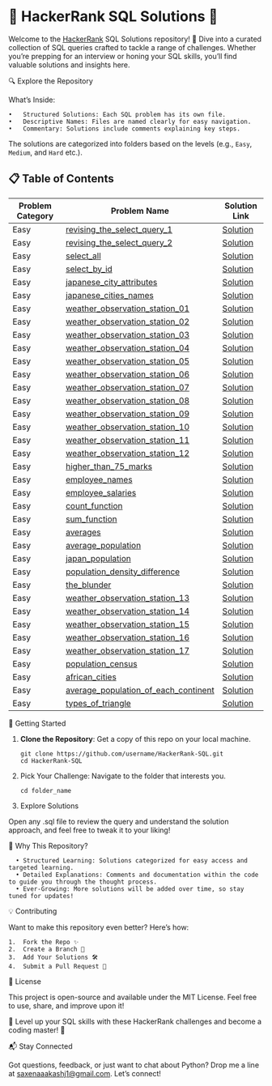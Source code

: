 # 🌟 HackerRank SQL Solutions 🌟

Welcome to the [HackerRank](https://www.hackerrank.com/) SQL Solutions repository! 🚀 Dive into a curated collection of SQL queries crafted to tackle a range of challenges. Whether you’re prepping for an interview or honing your SQL skills, you’ll find valuable solutions and insights here.

🔍 Explore the Repository

What’s Inside:

    •	Structured Solutions: Each SQL problem has its own file.
    •	Descriptive Names: Files are named clearly for easy navigation.
    •	Commentary: Solutions include comments explaining key steps.

The solutions are categorized into folders based on the levels (e.g., `Easy`, `Medium`, and `Hard` etc.).

## 📋 Table of Contents

| Problem Category | Problem Name                                                                                                               | Solution Link                                                                                                          |
| ---------------- | -------------------------------------------------------------------------------------------------------------------------- | ---------------------------------------------------------------------------------------------------------------------- |
| Easy             | [revising_the_select_query_1](https://www.hackerrank.com/challenges/revising-the-select-query/problem)                     | [Solution](https://github.com/saxenaaakashj1/HackerRank-SQL/blob/master/revising_the_select_query_1.sql)               |
| Easy             | [revising_the_select_query_2](https://www.hackerrank.com/challenges/revising-the-select-query-2/problem)                   | [Solution](https://github.com/saxenaaakashj1/HackerRank-SQL/blob/master/revising_the_select_query_2.sql)               |
| Easy             | [select_all](https://www.hackerrank.com/challenges/select-all-sql/problem)                                                 | [Solution](https://github.com/saxenaaakashj1/HackerRank-SQL/blob/master/select_all.sql)                                |
| Easy             | [select_by_id](https://www.hackerrank.com/challenges/select-by-id/problem)                                                 | [Solution](https://github.com/saxenaaakashj1/HackerRank-SQL/blob/master/Easy/select_by_id.sql)                         |
| Easy             | [japanese_city_attributes](https://www.hackerrank.com/challenges/japanese-cities-attributes/problem)                       | [Solution](https://github.com/saxenaaakashj1/HackerRank-SQL/blob/master/Easy/japanese_city_attributes.sql)             |
| Easy             | [japanese_cities_names](https://www.hackerrank.com/challenges/japanese-cities-name/problem)                                | [Solution](https://github.com/saxenaaakashj1/HackerRank-SQL/blob/master/Easy/japanese_cities_names.sql)                |
| Easy             | [weather_observation_station_01](https://www.hackerrank.com/challenges/weather-observation-station-1/problem)              | [Solution](https://github.com/saxenaaakashj1/HackerRank-SQL/blob/master/Easy/weather_observation_station_1.sql)        |
| Easy             | [weather_observation_station_02](https://www.hackerrank.com/challenges/weather-observation-station-2/problem)              | [Solution](https://github.com/saxenaaakashj1/HackerRank-SQL/blob/master/Easy/weather_observation_station_2.sql)        |
| Easy             | [weather_observation_station_03](https://www.hackerrank.com/challenges/weather-observation-station-3/problem)              | [Solution](https://github.com/saxenaaakashj1/HackerRank-SQL/blob/master/Easy/weather_observation_station_3.sql)        |
| Easy             | [weather_observation_station_04](https://www.hackerrank.com/challenges/weather-observation-station-4/problem)              | [Solution](https://github.com/saxenaaakashj1/HackerRank-SQL/blob/master/Easy/weather_observation_station_4.sql)        |
| Easy             | [weather_observation_station_05](https://www.hackerrank.com/challenges/weather-observation-station-5/problem)              | [Solution](https://github.com/saxenaaakashj1/HackerRank-SQL/blob/master/Easy/weather_observation_station_5.sql)        |
| Easy             | [weather_observation_station_06](https://www.hackerrank.com/challenges/weather-observation-station-6/problem)              | [Solution](https://github.com/saxenaaakashj1/HackerRank-SQL/blob/master/Easy/weather_observation_station_6.sql)        |
| Easy             | [weather_observation_station_07](https://www.hackerrank.com/challenges/weather-observation-station-7/problem)              | [Solution](https://github.com/saxenaaakashj1/HackerRank-SQL/blob/master/Easy/weather_observation_station_7.sql)        |
| Easy             | [weather_observation_station_08](https://www.hackerrank.com/challenges/weather-observation-station-8/problem)              | [Solution](https://github.com/saxenaaakashj1/HackerRank-SQL/blob/master/Easy/weather_observation_station_08.sql)       |
| Easy             | [weather_observation_station_09](https://www.hackerrank.com/challenges/weather-observation-station-9/problem)              | [Solution](https://github.com/saxenaaakashj1/HackerRank-SQL/blob/master/Easy/weather_observation_station_09.sql)       |
| Easy             | [weather_observation_station_10](https://www.hackerrank.com/challenges/weather-observation-station-10/problem)             | [Solution](https://github.com/saxenaaakashj1/HackerRank-SQL/blob/master/Easy/weather_observation_station_10.sql)       |
| Easy             | [weather_observation_station_11](https://www.hackerrank.com/challenges/weather-observation-station-11/problem)             | [Solution](https://github.com/saxenaaakashj1/HackerRank-SQL/blob/master/Easy/weather_observation_station_11.sql)       |
| Easy             | [weather_observation_station_12](https://www.hackerrank.com/challenges/weather-observation-station-12/problem)             | [Solution](https://github.com/saxenaaakashj1/HackerRank-SQL/blob/master/Easy/weather_observation_station_12.sql)       |
| Easy             | [higher_than_75_marks](https://www.hackerrank.com/challenges/more-than-75-marks/problem?)                                  | [Solution](https://github.com/saxenaaakashj1/HackerRank-SQL/blob/master/Easy/higher_than_75_marks.sql)                 |
| Easy             | [employee_names](https://www.hackerrank.com/challenges/name-of-employees/problem)                                          | [Solution](https://github.com/saxenaaakashj1/HackerRank-SQL/blob/master/Easy/employee_names.sql)                       |
| Easy             | [employee_salaries](https://www.hackerrank.com/challenges/salary-of-employees/problem)                                     | [Solution](https://github.com/saxenaaakashj1/HackerRank-SQL/blob/master/Easy/employee_salaries.sql)                    |
| Easy             | [count_function](https://www.hackerrank.com/challenges/revising-aggregations-the-count-function/problem)                   | [Solution](https://github.com/saxenaaakashj1/HackerRank-SQL/blob/master/Easy/count_function.sql)                       |
| Easy             | [sum_function](https://www.hackerrank.com/challenges/revising-aggregations-sum/problem?)                                   | [Solution](https://github.com/saxenaaakashj1/HackerRank-SQL/blob/master/Easy/sum_function.sql)                         |
| Easy             | [averages](https://www.hackerrank.com/challenges/revising-aggregations-the-average-function/problem)                       | [Solution](https://github.com/saxenaaakashj1/HackerRank-SQL/blob/master/Easy/averages.sql)                             |
| Easy             | [average_population](https://www.hackerrank.com/challenges/average-population/problem)                                     | [Solution](https://github.com/saxenaaakashj1/HackerRank-SQL/blob/master/Easy/average_population.sql)                   |
| Easy             | [japan_population](https://www.hackerrank.com/challenges/japan-population/problem)                                         | [Solution](https://github.com/saxenaaakashj1/HackerRank-SQL/blob/master/Easy/japan_population.sql)                     |
| Easy             | [population_density_difference](https://www.hackerrank.com/challenges/population-density-difference/problem)               | [Solution](https://github.com/saxenaaakashj1/HackerRank-SQL/blob/master/Easy/population_density_difference.sql)        |
| Easy             | [the_blunder](https://www.hackerrank.com/challenges/the-blunder/problem)                                                   | [Solution](https://github.com/saxenaaakashj1/HackerRank-SQL/blob/master/Easy/the_blunder.sql)                          |
| Easy             | [weather_observation_station_13](https://www.hackerrank.com/challenges/weather-observation-station-13/problem)             | [Solution](https://github.com/saxenaaakashj1/HackerRank-SQL/blob/master/Easy/weather_observation_station_13.sql)       |
| Easy             | [weather_observation_station_14](https://www.hackerrank.com/challenges/weather-observation-station-14/problem)             | [Solution](https://github.com/saxenaaakashj1/HackerRank-SQL/blob/master/Easy/weather_observation_station_14.sql)       |
| Easy             | [weather_observation_station_15](https://www.hackerrank.com/challenges/weather-observation-station-15/problem)             | [Solution](https://github.com/saxenaaakashj1/HackerRank-SQL/blob/master/Easy/weather_observation_station_15.sql)       |
| Easy             | [weather_observation_station_16](https://www.hackerrank.com/challenges/weather-observation-station-16/problem)             | [Solution](https://github.com/saxenaaakashj1/HackerRank-SQL/blob/master/Easy/weather_observation_station_16.sql)       |
| Easy             | [weather_observation_station_17](https://www.hackerrank.com/challenges/weather-observation-station-17/problem)             | [Solution](https://github.com/saxenaaakashj1/HackerRank-SQL/blob/master/Easy/weather_observation_station_17.sql)       |
| Easy             | [population_census](https://www.hackerrank.com/challenges/asian-population/problem)                                        | [Solution](https://github.com/saxenaaakashj1/HackerRank-SQL/blob/master/Easy/population_census.sql)                    |
| Easy             | [african_cities](https://www.hackerrank.com/challenges/african-cities/problem)                                             | [Solution](https://github.com/saxenaaakashj1/HackerRank-SQL/blob/master/Easy/african_cities.sql)                       |
| Easy             | [average_population_of_each_continent](https://www.hackerrank.com/challenges/average-population-of-each-continent/problem) | [Solution](https://github.com/saxenaaakashj1/HackerRank-SQL/blob/master/Easy/average_population_of_each_continent.sql) |
| Easy             | [types_of_triangle](https://www.hackerrank.com/challenges/what-type-of-triangle/problem)                                   | [Solution](https://github.com/saxenaaakashj1/HackerRank-SQL/blob/master/Easy/types_of_triangle.sql)                    |

🚀 Getting Started

1. **Clone the Repository**: Get a copy of this repo on your local machine.

   ```
   git clone https://github.com/username/HackerRank-SQL.git
   cd HackerRank-SQL
   ```

2. Pick Your Challenge: Navigate to the folder that interests you.

   ```
   cd folder_name
   ```

3. Explore Solutions

Open any .sql file to review the query and understand the solution approach, and feel free to tweak it to your liking!

🎯 Why This Repository?

      • Structured Learning: Solutions categorized for easy access and targeted learning.
      • Detailed Explanations: Comments and documentation within the code to guide you through the thought process.
      • Ever-Growing: More solutions will be added over time, so stay tuned for updates!

💡 Contributing

Want to make this repository even better? Here’s how:

    1.	Fork the Repo ✨
    2.	Create a Branch 🌿
    3.	Add Your Solutions 🛠️
    4.	Submit a Pull Request 💌

📜 License

This project is open-source and available under the MIT License. Feel free to use, share, and improve upon it!

🚀 Level up your SQL skills with these HackerRank challenges and become a coding master! 🚀

📬 Stay Connected

Got questions, feedback, or just want to chat about Python? Drop me a line at saxenaaakashj1@gmail.com. Let’s connect!
